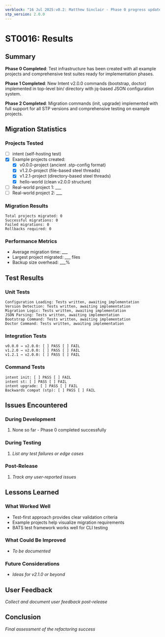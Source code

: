 ```yaml
---
verblock: "16 Jul 2025:v0.2: Matthew Sinclair - Phase 0 progress update"
stp_version: 2.0.0
---
```

# ST0016: Results

## Summary

**Phase 0 Completed**: Test infrastructure has been created with all example projects and comprehensive test suites ready for implementation phases.

**Phase 1 Completed**: New Intent v2.0.0 commands (bootstrap, doctor) implemented in top-level bin/ directory with jq-based JSON configuration system.

**Phase 2 Completed**: Migration commands (init, upgrade) implemented with full support for all STP versions and comprehensive testing on example projects.

## Migration Statistics

### Projects Tested

- [ ] intent (self-hosting test)
- [x] Example projects created:
  - [x] v0.0.0-project (ancient .stp-config format)
  - [x] v1.2.0-project (file-based steel threads)
  - [x] v1.2.1-project (directory-based steel threads)
  - [x] hello-world (clean v2.0.0 structure)
- [ ] Real-world project 1: ___
- [ ] Real-world project 2: ___

### Migration Results

```
Total projects migrated: 0
Successful migrations: 0
Failed migrations: 0
Rollbacks required: 0
```

### Performance Metrics

- Average migration time: ___
- Largest project migrated: ___ files
- Backup size overhead: ___%

## Test Results

### Unit Tests

```
Configuration Loading: Tests written, awaiting implementation
Version Detection: Tests written, awaiting implementation
Migration Logic: Tests written, awaiting implementation
JSON Parsing: Tests written, awaiting implementation
Bootstrap Command: Tests written, awaiting implementation
Doctor Command: Tests written, awaiting implementation
```

### Integration Tests

```
v0.0.0 → v2.0.0: [ ] PASS [ ] FAIL
v1.2.0 → v2.0.0: [ ] PASS [ ] FAIL
v1.2.1 → v2.0.0: [ ] PASS [ ] FAIL
```

### Command Tests

```
intent init: [ ] PASS [ ] FAIL
intent st: [ ] PASS [ ] FAIL
intent upgrade: [ ] PASS [ ] FAIL
Backwards compat (stp): [ ] PASS [ ] FAIL
```

## Issues Encountered

### During Development

1. None so far - Phase 0 completed successfully

### During Testing

1. *List any test failures or edge cases*

### Post-Release

1. *Track any user-reported issues*

## Lessons Learned

### What Worked Well

- Test-first approach provides clear validation criteria
- Example projects help visualize migration requirements
- BATS test framework works well for CLI testing

### What Could Be Improved

- *To be documented*

### Future Considerations

- *Ideas for v2.1.0 or beyond*

## User Feedback

*Collect and document user feedback post-release*

## Conclusion

*Final assessment of the refactoring success*
